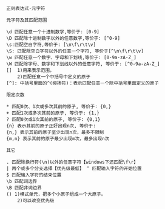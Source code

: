 #### 
	正则表达式-元字符
	
	元字符及其匹配范围
	
	\d 匹配任意一个十进制数字,等价于: [0-9] 
	\D 匹配除十进制数字以外的任意数字,等价于: [^0-9] 
	\s:匹配空白字符,等价于: [\n\f\r\t\v] 
	\S: 匹配除空白字符以外的任意一个字符, 等价于[^\n\f\r\t\v]
	\w 匹配任意一个数字、字母和下划线,等价于: [0-9a-zA-Z_] 
	\W 匹配除字母、数字和下划线以外的任意字符, 等价于: [^0-9a-zA-Z_] 
	[]  1)用来表示范围。
		2)匹配任意一个中括号中定义的原子 
	[^]: 中括号里面的^(抑扬符)：表示匹配任意一个除中括号里面定义的原子
	
	限定次数
	
	* 匹配0次、1次或多次其前的原子, 等价于: {0,} 
	+ 匹配1次或多次其前的原子, 等价于: {1,} 
	? 匹配0次或1次其前的原子, 等价于: {0,1} 
	{n} 表示其前的原子正好出现n次, 等价于: 
	{n,} 表示其前的原子至少出现n次，最多不限制 
	{m,n} 表示其前的原子最少出现m次，最多出现n次
	
	其它
	
	. 匹配除换行符(\n)以外的任意字符【windows下还匹配\f\r】 
	| 两个或多个分支选择【优先级最低】 ^ 匹配输入字符的开始位置 
	$ 匹配输入字符的结束位置 
	\b 匹配词边界 
	\B 匹配非词边界 
	() 1)模式单元，把多个小原子组成一个大原子。
		2)可以改变优先级


